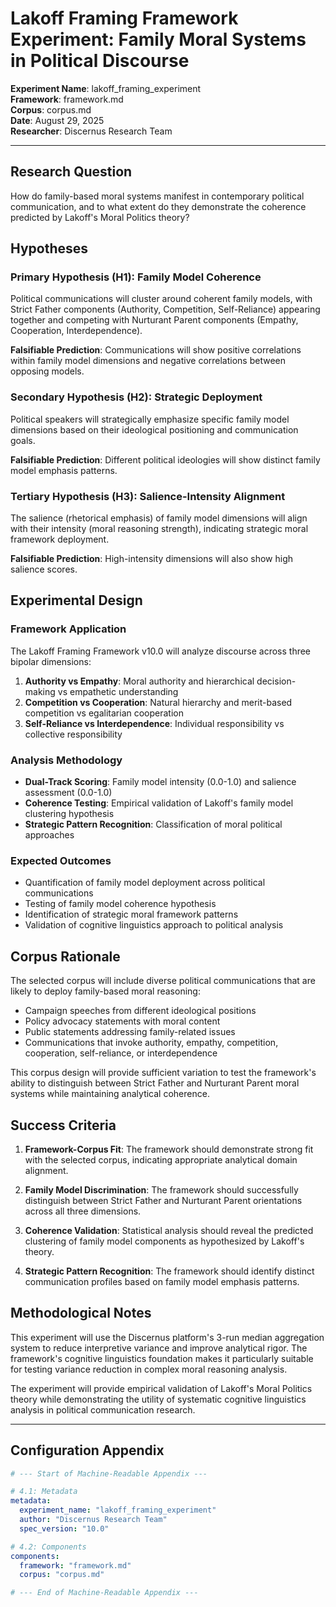 # Lakoff Framing Framework Experiment: Family Moral Systems in Political Discourse

**Experiment Name**: lakoff_framing_experiment  
**Framework**: framework.md  
**Corpus**: corpus.md  
**Date**: August 29, 2025  
**Researcher**: Discernus Research Team  

---

## Research Question

How do family-based moral systems manifest in contemporary political communication, and to what extent do they demonstrate the coherence predicted by Lakoff's Moral Politics theory?

## Hypotheses

### Primary Hypothesis (H1): Family Model Coherence
Political communications will cluster around coherent family models, with Strict Father components (Authority, Competition, Self-Reliance) appearing together and competing with Nurturant Parent components (Empathy, Cooperation, Interdependence).

**Falsifiable Prediction**: Communications will show positive correlations within family model dimensions and negative correlations between opposing models.

### Secondary Hypothesis (H2): Strategic Deployment
Political speakers will strategically emphasize specific family model dimensions based on their ideological positioning and communication goals.

**Falsifiable Prediction**: Different political ideologies will show distinct family model emphasis patterns.

### Tertiary Hypothesis (H3): Salience-Intensity Alignment
The salience (rhetorical emphasis) of family model dimensions will align with their intensity (moral reasoning strength), indicating strategic moral framework deployment.

**Falsifiable Prediction**: High-intensity dimensions will also show high salience scores.

## Experimental Design

### Framework Application
The Lakoff Framing Framework v10.0 will analyze discourse across three bipolar dimensions:
1. **Authority vs Empathy**: Moral authority and hierarchical decision-making vs empathetic understanding
2. **Competition vs Cooperation**: Natural hierarchy and merit-based competition vs egalitarian cooperation  
3. **Self-Reliance vs Interdependence**: Individual responsibility vs collective responsibility

### Analysis Methodology
- **Dual-Track Scoring**: Family model intensity (0.0-1.0) and salience assessment (0.0-1.0)
- **Coherence Testing**: Empirical validation of Lakoff's family model clustering hypothesis
- **Strategic Pattern Recognition**: Classification of moral political approaches

### Expected Outcomes
- Quantification of family model deployment across political communications
- Testing of family model coherence hypothesis
- Identification of strategic moral framework patterns
- Validation of cognitive linguistics approach to political analysis

## Corpus Rationale

The selected corpus will include diverse political communications that are likely to deploy family-based moral reasoning:
- Campaign speeches from different ideological positions
- Policy advocacy statements with moral content
- Public statements addressing family-related issues
- Communications that invoke authority, empathy, competition, cooperation, self-reliance, or interdependence

This corpus design will provide sufficient variation to test the framework's ability to distinguish between Strict Father and Nurturant Parent moral systems while maintaining analytical coherence.

## Success Criteria

1. **Framework-Corpus Fit**: The framework should demonstrate strong fit with the selected corpus, indicating appropriate analytical domain alignment.

2. **Family Model Discrimination**: The framework should successfully distinguish between Strict Father and Nurturant Parent orientations across all three dimensions.

3. **Coherence Validation**: Statistical analysis should reveal the predicted clustering of family model components as hypothesized by Lakoff's theory.

4. **Strategic Pattern Recognition**: The framework should identify distinct communication profiles based on family model emphasis patterns.

## Methodological Notes

This experiment will use the Discernus platform's 3-run median aggregation system to reduce interpretive variance and improve analytical rigor. The framework's cognitive linguistics foundation makes it particularly suitable for testing variance reduction in complex moral reasoning analysis.

The experiment will provide empirical validation of Lakoff's Moral Politics theory while demonstrating the utility of systematic cognitive linguistics analysis in political communication research.

---

## Configuration Appendix

```yaml
# --- Start of Machine-Readable Appendix ---

# 4.1: Metadata
metadata:
  experiment_name: "lakoff_framing_experiment"
  author: "Discernus Research Team"
  spec_version: "10.0"

# 4.2: Components
components:
  framework: "framework.md"
  corpus: "corpus.md"

# --- End of Machine-Readable Appendix ---
```
